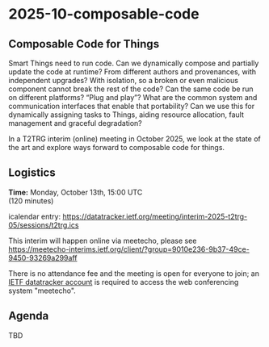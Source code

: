 # 2025-10-composable-code

## Composable Code for Things

Smart Things need to run code.
Can we dynamically compose and partially update the code at runtime?
From different authors and provenances, with independent upgrades?
With isolation, so a broken or even malicious component cannot break the rest of the code?
Can the same code be run on different platforms?  “Plug and play”?
What are the common system and communication interfaces that enable that portability?
Can we use this for dynamically assigning tasks to Things, aiding resource allocation, fault management and graceful degradation?

In a T2TRG interim (online) meeting in October 2025, we look at the
state of the art and explore ways forward to composable code for
things.

## Logistics

**Time:** Monday, October 13th, 15:00 UTC<br>
(120 minutes)

icalendar entry: <https://datatracker.ietf.org/meeting/interim-2025-t2trg-05/sessions/t2trg.ics>

This interim will happen online via meetecho, please see<br>
<https://meetecho-interims.ietf.org/client/?group=9010e236-9b37-49ce-9450-93269a299aff>

There is no attendance fee and the meeting is open for everyone to
join; an [IETF datatracker account](https://datatracker.ietf.org/) is
required to access the web conferencing system "meetecho".

## Agenda

TBD
